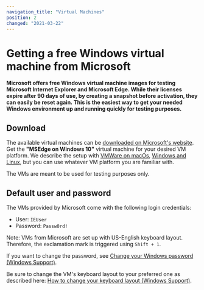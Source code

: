 ```yaml
---
navigation_title: "Virtual Machines"
position: 2
changed: "2021-03-22"
---
```


# Getting a free Windows virtual machine from Microsoft

**Microsoft offers free Windows virtual machine images for testing Microsoft Internet Explorer and Microsoft Edge. While their licenses expire after 90 days of use, by creating a snapshot before activation, they can easily be reset again. This is the easiest way to get your needed Windows environment up and running quickly for testing purposes.**

## Download

The available virtual machines can be [downloaded on Microsoft's website](https://developer.microsoft.com/en-us/microsoft-edge/tools/vms/). Get the **"MSEdge on Windows 10"** virtual machine for your desired VM platform. We describe the setup with [VMWare on macOs](/setup/windows/vmware-on-macos/), [Windows and Linux](/setup/windows/vmware-on-windows-linux/), but you can use whatever VM platform you are familiar with.

The VMs are meant to be used for testing purposes only.

## Default user and password

The VMs provided by Microsoft come with the following login credentials:

- User: `IEUser`
- Password: `Passw0rd!`

Note: VMs from Microsoft are set up with US-English keyboard layout. Therefore, the exclamation mark is triggered using `Shift + 1`.

If you want to change the password, see [Change your Windows password (Windows Support)](https://support.microsoft.com/en-us/help/14087/windows-7-change-your-windows-password).

Be sure to change the VM's keyboard layout to your preferred one as described here: [How to change your keyboard layout (Windows Support)](https://support.microsoft.com/en-us/help/258824/how-to-change-your-keyboard-layout).
